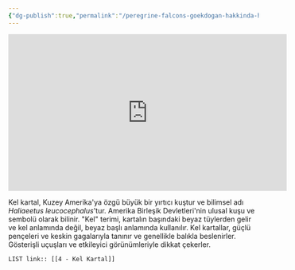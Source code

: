 ```yaml
---
{"dg-publish":true,"permalink":"/peregrine-falcons-goekdogan-hakkinda-hersey/goekdogan-soezluegue/4-kel-kartal/"}
---
```


<iframe width="560" height="315" src="https://www.youtube.com/embed/9En6iz_6KKY?si=NuH24dF42x7L8VkU" title="YouTube video player" frameborder="0" allow="accelerometer; autoplay; clipboard-write; encrypted-media; gyroscope; picture-in-picture; web-share" referrerpolicy="strict-origin-when-cross-origin" allowfullscreen></iframe>

Kel kartal, Kuzey Amerika'ya özgü büyük bir yırtıcı kuştur ve bilimsel adı *Haliaeetus leucocephalus*'tur. Amerika Birleşik Devletleri'nin ulusal kuşu ve sembolü olarak bilinir. "Kel" terimi, kartalın başındaki beyaz tüylerden gelir ve kel anlamında değil, beyaz başlı anlamında kullanılır. Kel kartallar, güçlü pençeleri ve keskin gagalarıyla tanınır ve genellikle balıkla beslenirler. Gösterişli uçuşları ve etkileyici görünümleriyle dikkat çekerler.

`LIST link:: [[4 - Kel Kartal]] `
